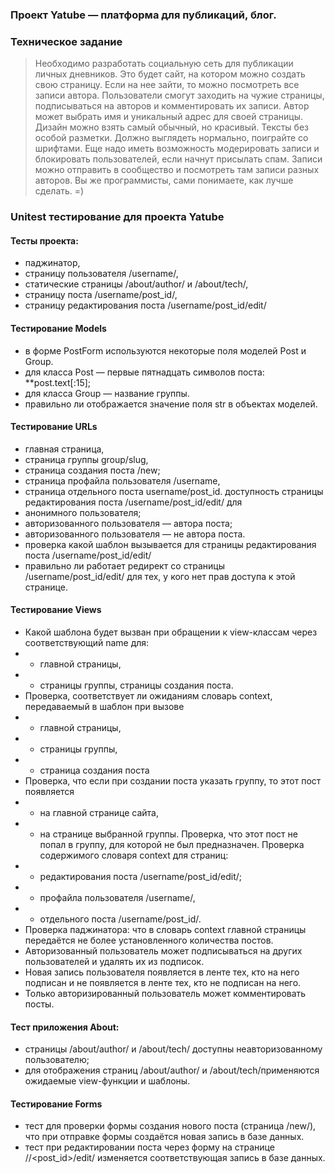 ### Проект Yatube — платформа для публикаций, блог.
### Техническое задание
> Необходимо разработать социальную сеть для публикации личных дневников.
> Это будет сайт, на котором можно создать свою страницу. 
>Если на нее зайти, то можно посмотреть все записи автора.
> Пользователи смогут заходить на чужие страницы, подписываться на авторов и комментировать их записи. 
> Автор может выбрать имя и уникальный адрес для своей страницы. 
> Дизайн можно взять самый обычный, но красивый. Тексты без особой разметки. 
> Должно выглядеть нормально, поиграйте со шрифтами. Еще надо иметь возможность модерировать записи и блокировать пользователей, если начнут присылать спам. Записи можно отправить в сообщество и посмотреть там записи разных авторов. 
>Вы же программисты, сами понимаете, как лучше сделать. =)

### Unitest тестирование для проекта Yatube
#### Тесты проекта:
- паджинатор,
- страницу пользователя /username/,
- статические страницы /about/author/ и /about/tech/,
- страницу поста /username/post_id/,
- страницу редактирования поста /username/post_id/edit/
#### Тестирование Models
- в форме PostForm используются некоторые поля моделей Post и Group.
- для класса Post — первые пятнадцать символов поста: **post.text[:15];
- для класса Group — название группы.
- правильно ли отображается значение поля str в объектах моделей.
#### Тестирование URLs
- главная страница,
- страница группы group/slug,
- страница создания поста /new;
- страница профайла пользователя /username,
- страница отдельного поста username/post_id.
доступность страницы редактирования поста /username/post_id/edit/ для
- анонимного пользователя;
- авторизованного пользователя — автора поста;
- авторизованного пользователя — не автора поста.
- проверка какой шаблон вызывается для страницы редактирования поста /username/post_id/edit/
- правильно ли работает редирект со страницы /username/post_id/edit/ для тех, у кого нет прав доступа к этой странице.
#### Тестирование Views
- Какой шаблона будет вызван при обращении к view-классам через соответствующий name для:
- - главной страницы,
- - страницы группы,
страницы создания поста. 
- Проверка, соответствует ли ожиданиям словарь context, передаваемый в шаблон при вызове
- - главной страницы,
- - страницы группы,
- - страница создания поста 
- Проверка, что если при создании поста указать группу, то этот пост появляется
- - на главной странице сайта,
- - на странице выбранной группы. Проверка, что этот пост не попал в группу, для которой не был предназначен. Проверка содержимого словаря context для страниц:
- - редактирования поста /username/post_id/edit/;
- - профайла пользователя /username/,
- - отдельного поста /username/post_id/. 
- Проверка паджинатора: что в словарь context главной страницы передаётся не более установленного количества постов.
- Авторизованный пользователь может подписываться на других пользователей и удалять их из подписок.
- Новая запись пользователя появляется в ленте тех, кто на него подписан и не появляется в ленте тех, кто не подписан на него.
- Только авторизированный пользователь может комментировать посты.
#### Тест приложения About:
- страницы /about/author/ и /about/tech/ доступны неавторизованному пользователю;
- для отображения страниц /about/author/ и /about/tech/применяются ожидаемые view-функции и шаблоны.
#### Тестирование Forms
- тест для проверки формы создания нового поста (страница /new/), что при отправке формы создаётся новая запись в базе данных.
- тест при редактировании поста через форму на странице //<post_id>/edit/ изменяется соответствующая запись в базе данных.
